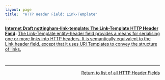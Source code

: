 ```yaml
---
layout: page
title:  "HTTP Header Field: Link-Template"
---
```


**[Internet Draft nottingham-link-template: The Link-Template HTTP Header Field](/specs/IETF/I-D/nottingham-link-template "This specification defines the Link-Template HTTP header field, providing a means for describing the structure of a link between two resources, so that new links can be generated."):** [The Link-Template entity-header field provides a means for serialising one or more links into HTTP headers. It is semantically equivalent to the Link header field, except that it uses URI Templates to convey the structure of links.](http://tools.ietf.org/html/draft-nottingham-link-template#section-4)

<br/>
<hr/>

<p style="text-align: right"><a href="../http-headers">Return to list of all HTTP Header Fields</a></p>